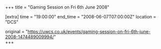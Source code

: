 +++
title = "Gaming Session on Fri 6th June 2008"

[extra]
time = "19:00:00"
end_time = "2008-06-07T07:00:00Z"
location = "DCS"

original = "https://uwcs.co.uk/events/gaming-session-on-fri-6th-june-2008-1474489009994/"    
+++



